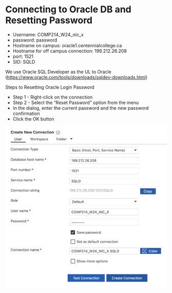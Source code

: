 # Connecting to Oracle DB and Resetting Password

- Username: COMP214_W24_nic_x
- password: password
- Hostname on campus: oracle1.centennialcollege.ca
- Hostname for off campus connection: 199.212.26.208
- port: 1521
- SID: SQLD

We use Oracle SQL Developer as the UL to Oracle
(https://www.oracle.com/tools/downloads/sqldev-downloads.html)

Steps to Resetting Oracle Login Password

- Step 1 - Right-click on the connection
- Step 2 - Select the “Reset Password” option from the menu
- In the dialog, enter the current password and the new password confirmation
- Click the OK button

![](demo.png)
